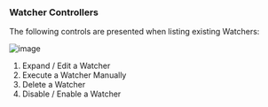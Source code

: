 ### Watcher Controllers
The following controls are presented when listing existing Watchers:

![image](https://user-images.githubusercontent.com/1423657/30479707-ba5e9b0c-9a16-11e7-8cf6-021219107c87.png)

1. Expand / Edit a Watcher
2. Execute a Watcher Manually
3. Delete a Watcher
4. Disable / Enable a Watcher
